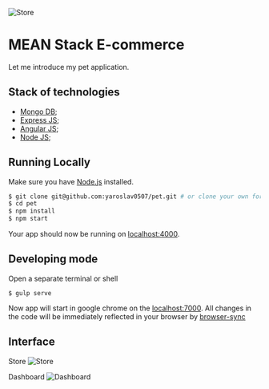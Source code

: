 ![Store](https://www.dropbox.com/s/urzxcemvnln55xo/Screenshot_1_imac2013_right.png?dl=1)
# MEAN Stack E-commerce

Let me introduce my pet application.

## Stack of technologies

- [Mongo DB](https://www.mongodb.org/);
- [Express JS](http://expressjs.com/);
- [Angular JS](https://angularjs.org/);
- [Node JS](https://nodejs.org/);

## Running Locally

Make sure you have [Node.js](http://nodejs.org/) installed.

```sh
$ git clone git@github.com:yaroslav0507/pet.git # or clone your own fork
$ cd pet
$ npm install
$ npm start
```

Your app should now be running on [localhost:4000](http://localhost:4000/).

## Developing mode

Open a separate terminal or shell
```
$ gulp serve
```
Now app will start in google chrome on the [localhost:7000](http://localhost:7000/).
All changes in the code will be immediately reflected in your browser by [browser-sync](http://browsersync.io/)

## Interface
Store
![Store](https://www.dropbox.com/s/tsws3n3b1o07h9g/pet_front.png?dl=1)

Dashboard
![Dashboard](https://www.dropbox.com/s/ptouaxtgml4rw59/pet_back.png?dl=1)
